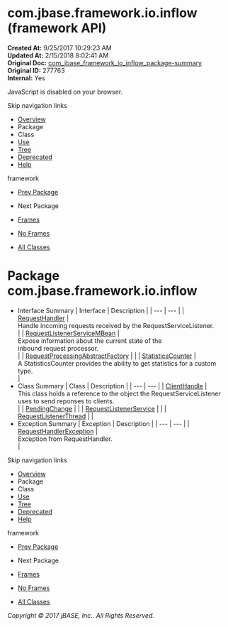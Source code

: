 # com.jbase.framework.io.inflow (framework   API)

**Created At:** 9/25/2017 10:29:23 AM  
**Updated At:** 2/15/2018 8:02:41 AM  
**Original Doc:** [com_jbase_framework_io_inflow_package-summary](https://docs.jbase.com/39226-inflow/com_jbase_framework_io_inflow_package-summary)  
**Original ID:** 277763  
**Internal:** Yes  

<!--<br>    try {<br>        if (location.href.indexOf('is-external=true') == -1) {<br>            parent.document.title="com.jbase.framework.io.inflow (framework   API)";<br>        }<br>    }<br>    catch(err) {<br>    }<br>//-->
JavaScript is disabled on your browser.

Skip navigation links

- [Overview](../../../../../overview-summary.html)
- Package
- Class
- [Use](./../uses-of-package-com.jbase.framework.io.inflow-%28framework---api%29)
- [Tree](./../com.jbase.framework.io.inflow-class-hierarchy-%28framework---api%29)
- [Deprecated](../../../../../deprecated-list.html)
- [Help](../../../../../help-doc.html)


framework <br>

- [Prev Package](./../../exception/com.jbase.framework.io.exception-%28framework---api%29)
- Next Package


- [Frames](./.)
- [No Frames](./.)


- [All Classes](../../../../../allclasses-noframe.html)


<!--<br>  allClassesLink = document.getElementById("allclasses\_navbar\_top");<br>  if(window==top) {<br>    allClassesLink.style.display = "block";<br>  }<br>  else {<br>    allClassesLink.style.display = "none";<br>  }<br>  //-->

# Package com.jbase.framework.io.inflow

- Interface Summary | Interface | Description |
| --- | --- |
| [RequestHandler](./../requesthandler-%28framework---api%29 "interface in com.jbase.framework.io.inflow") | <br>Handle incoming requests received by the RequestServiceListener.<br> |
| [RequestListenerServiceMBean](./../requestlistenerservicembean-%28framework---api%29 "interface in com.jbase.framework.io.inflow") | <br>Expose information about the current state of the<br> inbound request processor.<br> |
| [RequestProcessingAbstractFactory](./../requestprocessingabstractfactory-%28framework---api%29 "interface in com.jbase.framework.io.inflow") |   |
| [StatisticsCounter](./../statisticscounter-%28framework---api%29 "interface in com.jbase.framework.io.inflow") | <br>A StatisticsCounter provides the ability to get statistics for a custom type.<br> |
- Class Summary | Class | Description |
| --- | --- |
| [ClientHandle](./../clienthandle-%28framework---api%29 "class in com.jbase.framework.io.inflow") | <br>This class holds a reference to the object the RequestServiceListener<br> uses to send reponses to clients.<br> |
| [PendingChange](./../pendingchange-%28framework---api%29 "class in com.jbase.framework.io.inflow") |   |
| [RequestListenerService](./../requestlistenerservice-%28framework---api%29 "class in com.jbase.framework.io.inflow") |   |
| [RequestListenerThread](./../requestlistenerthread-%28framework---api%29 "class in com.jbase.framework.io.inflow") |   |
- Exception Summary | Exception | Description |
| --- | --- |
| [RequestHandlerException](./../requesthandlerexception-%28framework---api%29 "class in com.jbase.framework.io.inflow") | <br>Exception from RequestHandler.<br> |

Skip navigation links

- [Overview](../../../../../overview-summary.html)
- Package
- Class
- [Use](./../uses-of-package-com.jbase.framework.io.inflow-%28framework---api%29)
- [Tree](./../com.jbase.framework.io.inflow-class-hierarchy-%28framework---api%29)
- [Deprecated](../../../../../deprecated-list.html)
- [Help](../../../../../help-doc.html)


framework <br>

- [Prev Package](./../../exception/com.jbase.framework.io.exception-%28framework---api%29)
- Next Package


- [Frames](./.)
- [No Frames](./.)


- [All Classes](../../../../../allclasses-noframe.html)


<!--<br>  allClassesLink = document.getElementById("allclasses\_navbar\_bottom");<br>  if(window==top) {<br>    allClassesLink.style.display = "block";<br>  }<br>  else {<br>    allClassesLink.style.display = "none";<br>  }<br>  //-->

*Copyright © 2017 jBASE, Inc.. All Rights Reserved.*
